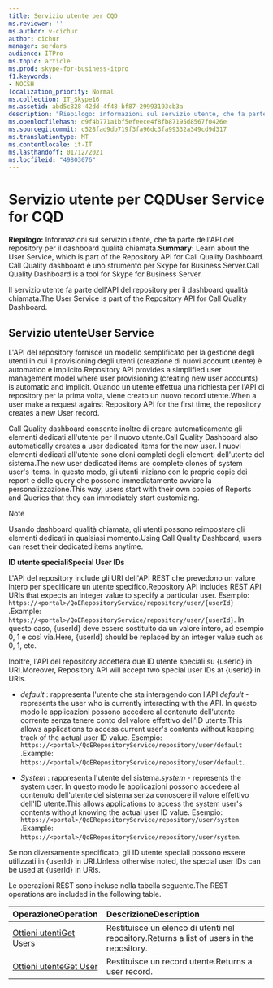 ```yaml
---
title: Servizio utente per CQD
ms.reviewer: ''
ms.author: v-cichur
author: cichur
manager: serdars
audience: ITPro
ms.topic: article
ms.prod: skype-for-business-itpro
f1.keywords:
- NOCSH
localization_priority: Normal
ms.collection: IT_Skype16
ms.assetid: abd5c828-42dd-4f48-bf87-29993193cb3a
description: "Riepilogo: informazioni sul servizio utente, che fa parte dell'API del repository per il dashboard qualità chiamata. Call Quality dashboard è uno strumento per Skype for Business Server."
ms.openlocfilehash: d9f4b771a1bf5efeece4f8fb87195d8567f0426e
ms.sourcegitcommit: c528fad9db719f3fa96dc3fa99332a349cd9d317
ms.translationtype: MT
ms.contentlocale: it-IT
ms.lasthandoff: 01/12/2021
ms.locfileid: "49803076"
---
```

# <a name="user-service-for-cqd"></a><span data-ttu-id="0a29d-104">Servizio utente per CQD</span><span class="sxs-lookup"><span data-stu-id="0a29d-104">User Service for CQD</span></span>
 
<span data-ttu-id="0a29d-105">**Riepilogo:** Informazioni sul servizio utente, che fa parte dell'API del repository per il dashboard qualità chiamata.</span><span class="sxs-lookup"><span data-stu-id="0a29d-105">**Summary:** Learn about the User Service, which is part of the Repository API for Call Quality Dashboard.</span></span> <span data-ttu-id="0a29d-106">Call Quality dashboard è uno strumento per Skype for Business Server.</span><span class="sxs-lookup"><span data-stu-id="0a29d-106">Call Quality Dashboard is a tool for Skype for Business Server.</span></span>
  
<span data-ttu-id="0a29d-107">Il servizio utente fa parte dell'API del repository per il dashboard qualità chiamata.</span><span class="sxs-lookup"><span data-stu-id="0a29d-107">The User Service is part of the Repository API for Call Quality Dashboard.</span></span>
  
## <a name="user-service"></a><span data-ttu-id="0a29d-108">Servizio utente</span><span class="sxs-lookup"><span data-stu-id="0a29d-108">User Service</span></span>

<span data-ttu-id="0a29d-109">L'API del repository fornisce un modello semplificato per la gestione degli utenti in cui il provisioning degli utenti (creazione di nuovi account utente) è automatico e implicito.</span><span class="sxs-lookup"><span data-stu-id="0a29d-109">Repository API provides a simplified user management model where user provisioning (creating new user accounts) is automatic and implicit.</span></span> <span data-ttu-id="0a29d-110">Quando un utente effettua una richiesta per l'API di repository per la prima volta, viene creato un nuovo record utente.</span><span class="sxs-lookup"><span data-stu-id="0a29d-110">When a user make a request against Repository API for the first time, the repository creates a new User record.</span></span> 
  
<span data-ttu-id="0a29d-111">Call Quality dashboard consente inoltre di creare automaticamente gli elementi dedicati all'utente per il nuovo utente.</span><span class="sxs-lookup"><span data-stu-id="0a29d-111">Call Quality Dashboard also automatically creates a user dedicated items for the new user.</span></span> <span data-ttu-id="0a29d-112">I nuovi elementi dedicati all'utente sono cloni completi degli elementi dell'utente del sistema.</span><span class="sxs-lookup"><span data-stu-id="0a29d-112">The new user dedicated items are complete clones of system user's items.</span></span> <span data-ttu-id="0a29d-113">In questo modo, gli utenti iniziano con le proprie copie dei report e delle query che possono immediatamente avviare la personalizzazione.</span><span class="sxs-lookup"><span data-stu-id="0a29d-113">This way, users start with their own copies of Reports and Queries that they can immediately start customizing.</span></span> 
  
> [!NOTE]
> <span data-ttu-id="0a29d-114">Usando dashboard qualità chiamata, gli utenti possono reimpostare gli elementi dedicati in qualsiasi momento.</span><span class="sxs-lookup"><span data-stu-id="0a29d-114">Using Call Quality Dashboard, users can reset their dedicated items anytime.</span></span> 
  
 <span data-ttu-id="0a29d-115">**ID utente speciali**</span><span class="sxs-lookup"><span data-stu-id="0a29d-115">**Special User IDs**</span></span>
  
<span data-ttu-id="0a29d-116">L'API del repository include gli URI dell'API REST che prevedono un valore intero per specificare un utente specifico.</span><span class="sxs-lookup"><span data-stu-id="0a29d-116">Repository API includes REST API URIs that expects an integer value to specify a particular user.</span></span> <span data-ttu-id="0a29d-117">Esempio:  `https://<portal>/QoERepositoryService/repository/user/{userId}` .</span><span class="sxs-lookup"><span data-stu-id="0a29d-117">Example:  `https://<portal>/QoERepositoryService/repository/user/{userId}`.</span></span> <span data-ttu-id="0a29d-118">In questo caso, {userId} deve essere sostituito da un valore intero, ad esempio 0, 1 e così via.</span><span class="sxs-lookup"><span data-stu-id="0a29d-118">Here, {userId} should be replaced by an integer value such as 0, 1, etc.</span></span>
  
<span data-ttu-id="0a29d-119">Inoltre, l'API del repository accetterà due ID utente speciali su {userId} in URI.</span><span class="sxs-lookup"><span data-stu-id="0a29d-119">Moreover, Repository API will accept two special user IDs at {userId} in URIs.</span></span>
  
-  <span data-ttu-id="0a29d-120">*default*  : rappresenta l'utente che sta interagendo con l'API.</span><span class="sxs-lookup"><span data-stu-id="0a29d-120">*default*  - represents the user who is currently interacting with the API.</span></span> <span data-ttu-id="0a29d-121">In questo modo le applicazioni possono accedere al contenuto dell'utente corrente senza tenere conto del valore effettivo dell'ID utente.</span><span class="sxs-lookup"><span data-stu-id="0a29d-121">This allows applications to access current user's contents without keeping track of the actual user ID value.</span></span> <span data-ttu-id="0a29d-122">Esempio: `https://<portal>/QoERepositoryService/repository/user/default` .</span><span class="sxs-lookup"><span data-stu-id="0a29d-122">Example: `https://<portal>/QoERepositoryService/repository/user/default`.</span></span>
    
-  <span data-ttu-id="0a29d-123">*System*  : rappresenta l'utente del sistema.</span><span class="sxs-lookup"><span data-stu-id="0a29d-123">*system*  - represents the system user.</span></span> <span data-ttu-id="0a29d-124">In questo modo le applicazioni possono accedere al contenuto dell'utente del sistema senza conoscere il valore effettivo dell'ID utente.</span><span class="sxs-lookup"><span data-stu-id="0a29d-124">This allows applications to access the system user's contents without knowing the actual user ID value.</span></span> <span data-ttu-id="0a29d-125">Esempio: `https://<portal>/QoERepositoryService/repository/user/system` .</span><span class="sxs-lookup"><span data-stu-id="0a29d-125">Example: `https://<portal>/QoERepositoryService/repository/user/system`.</span></span>
    
<span data-ttu-id="0a29d-126">Se non diversamente specificato, gli ID utente speciali possono essere utilizzati in {userId} in URI.</span><span class="sxs-lookup"><span data-stu-id="0a29d-126">Unless otherwise noted, the special user IDs can be used at {userId} in URIs.</span></span> 
  
<span data-ttu-id="0a29d-127">Le operazioni REST sono incluse nella tabella seguente.</span><span class="sxs-lookup"><span data-stu-id="0a29d-127">The REST operations are included in the following table.</span></span>
  
|<span data-ttu-id="0a29d-128">**Operazione**</span><span class="sxs-lookup"><span data-stu-id="0a29d-128">**Operation**</span></span>|<span data-ttu-id="0a29d-129">**Descrizione**</span><span class="sxs-lookup"><span data-stu-id="0a29d-129">**Description**</span></span>|
|:-----|:-----|
|[<span data-ttu-id="0a29d-130">Ottieni utenti</span><span class="sxs-lookup"><span data-stu-id="0a29d-130">Get Users</span></span>](get-users.md) <br/> |<span data-ttu-id="0a29d-131">Restituisce un elenco di utenti nel repository.</span><span class="sxs-lookup"><span data-stu-id="0a29d-131">Returns a list of users in the repository.</span></span>  <br/> |
|[<span data-ttu-id="0a29d-132">Ottieni utente</span><span class="sxs-lookup"><span data-stu-id="0a29d-132">Get User</span></span>](get-user.md) <br/> |<span data-ttu-id="0a29d-133">Restituisce un record utente.</span><span class="sxs-lookup"><span data-stu-id="0a29d-133">Returns a user record.</span></span>  <br/> |
   

